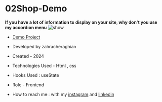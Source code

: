 # 02Shop-Demo
**If you have a lot of information to display on your site, why don't you use my accordion menu**
![show](https://github.com/zahra-cheraghian/02Shop-Demo/assets/155820127/74b23171-dd38-4d7f-8eb3-7df0f0b881a6)

- [Demo Project](https://zahra-cheraghian.github.io/02Shop-Demo/)
- Developed by zahracheraghian

- Created - 2024

- Technologies Used - Html , css 

- Hooks Used : useState 

- Role - Frontend

- How to reach me : with my [instagram](https://www.instagram.com/zahracheraghian_web?igsh=MXR1OWRpNW5yOW9jZA==) and [linkedin](http://www.linkedin.com/in/zahra-cheraghianweb)
